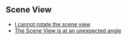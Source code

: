 ## Scene View
- [I cannot rotate the scene view](Scene%20View/Disabling%202D.md)  
- [The Scene View is at an unexpected angle](Scene%20View/Scene%20View%20Gizmo.md)